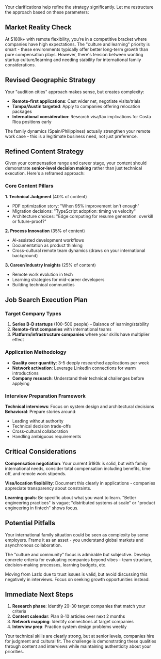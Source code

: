 Your clarifications help refine the strategy significantly. Let me restructure the approach based on these parameters:

## Market Reality Check

At $180k+ with remote flexibility, you're in a competitive bracket where companies have high expectations. The "culture and learning" priority is smart - these environments typically offer better long-term growth than pure compensation plays. However, there's tension between wanting startup culture/learning and needing stability for international family considerations.

## Revised Geographic Strategy

Your "audition cities" approach makes sense, but creates complexity:

- **Remote-first applications**: Cast wider net, negotiate visits/trials
- **Tampa/Austin targeted**: Apply to companies offering relocation packages
- **International consideration**: Research visa/tax implications for Costa Rica positions early

The family dynamics (Spain/Philippines) actually strengthen your remote work case - this is a legitimate business need, not just preference.

## Refined Content Strategy

Given your compensation range and career stage, your content should demonstrate **senior-level decision making** rather than just technical execution. Here's a reframed approach:

### Core Content Pillars

**1. Technical Judgment** (40% of content)

- PDF optimization story: "When 95% improvement isn't enough"
- Migration decisions: "TypeScript adoption: timing vs velocity"
- Architecture choices: "Edge computing for resume generation: overkill or future-proof?"

**2. Process Innovation** (35% of content)

- AI-assisted development workflows
- Documentation as product thinking
- Cross-cultural remote team dynamics (draws on your international background)

**3. Career/Industry Insights** (25% of content)

- Remote work evolution in tech
- Learning strategies for mid-career developers
- Building technical communities

## Job Search Execution Plan

### Target Company Types

1. **Series B-D startups** (100-500 people) - Balance of learning/stability
2. **Remote-first companies** with international teams
3. **Platform/infrastructure companies** where your skills have multiplier effect

### Application Methodology

- **Quality over quantity**: 3-5 deeply researched applications per week
- **Network activation**: Leverage LinkedIn connections for warm introductions
- **Company research**: Understand their technical challenges before applying

### Interview Preparation Framework

**Technical interviews**: Focus on system design and architectural decisions
**Behavioral**: Prepare stories around:

- Leading without authority
- Technical decision trade-offs
- Cross-cultural collaboration
- Handling ambiguous requirements

## Critical Considerations

**Compensation negotiation**: Your current $180k is solid, but with family international needs, consider total compensation including benefits, time off, and remote work stipends.

**Visa/location flexibility**: Document this clearly in applications - companies appreciate transparency about constraints.

**Learning goals**: Be specific about what you want to learn. "Better engineering practices" is vague; "distributed systems at scale" or "product engineering in fintech" shows focus.

## Potential Pitfalls

Your international family situation could be seen as complexity by some employers. Frame it as an asset - you understand global markets and asynchronous collaboration.

The "culture and community" focus is admirable but subjective. Develop concrete criteria for evaluating companies beyond vibes - team structure, decision-making processes, learning budgets, etc.

Moving from Lazlo due to trust issues is valid, but avoid discussing this negatively in interviews. Focus on seeking growth opportunities instead.

## Immediate Next Steps

1. **Research phase**: Identify 20-30 target companies that match your criteria
2. **Content calendar**: Plan 8-10 articles over next 2 months
3. **Network mapping**: Identify connections at target companies
4. **Interview prep**: Practice system design problems weekly

Your technical skills are clearly strong, but at senior levels, companies hire for judgment and cultural fit. The challenge is demonstrating these qualities through content and interviews while maintaining authenticity about your priorities.
